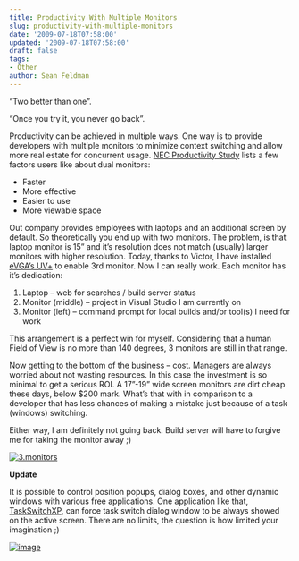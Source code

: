 ```yaml
---
title: Productivity With Multiple Monitors
slug: productivity-with-multiple-monitors
date: '2009-07-18T07:58:00'
updated: '2009-07-18T07:58:00'
draft: false
tags:
- Other
author: Sean Feldman
---
```



“Two better than one”.

“Once you try it, you never go back”.

Productivity can be achieved in multiple ways. One way is to provide developers with multiple monitors to minimize context switching and allow more real estate for concurrent usage. [NEC Productivity Study](http://www.necdisplay.com/gowide/NEC_Productivity_Study_0208.pdf) lists a few factors users like about dual monitors:

* Faster
* More effective
* Easier to use
* More viewable space

Out company provides employees with laptops and an additional screen by default. So theoretically you end up with two monitors. The problem, is that laptop monitor is 15” and it’s resolution does not match (usually) larger monitors with higher resolution. Today, thanks to Victor, I have installed [eVGA’s UV+](http://www.memoryexpress.com/Products/PID-MX21203(ME).aspx) to enable 3rd monitor. Now I can really work. Each monitor has it’s dedication:

1. Laptop – web for searches / build server status
2. Monitor (middle) – project in Visual Studio I am currently on
3. Monitor (left) – command prompt for local builds and/or tool(s) I need for work

This arrangement is a perfect win for myself. Considering that a human Field of View is no more than 140 degrees, 3 monitors are still in that range.

Now getting to the bottom of the business – cost. Managers are always worried about not wasting resources. In this case the investment is so minimal to get a serious ROI. A 17”-19” wide screen monitors are dirt cheap these days, below $200 mark. What’s that with in comparison to a developer that has less chances of making a mistake just because of a task (windows) switching.

Either way, I am definitely not going back. Build server will have to forgive me for taking the monitor away ;)

[![3.monitors](https://aspblogs.blob.core.windows.net/media/sfeldman/Media/3.monitors_thumb_426AC29A.jpg "3.monitors")](https://aspblogs.blob.core.windows.net/media/sfeldman/Media/3.monitors_5CA89B0D.jpg)

**Update**

It is possible to control position popups, dialog boxes, and other dynamic windows with various free applications. One application like that, [TaskSwitchXP](http://www.ntwind.com/software/taskswitchxp.html), can force task switch dialog window to be always showed on the active screen. There are no limits, the question is how limited your imagination ;)

[![image](https://aspblogs.blob.core.windows.net/media/sfeldman/Media/image_thumb_305D885B.png "image")](https://aspblogs.blob.core.windows.net/media/sfeldman/Media/image_3C5F788F.png)


